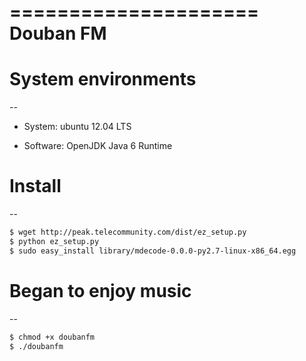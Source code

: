 =====================
Douban FM
=====================

# System environments
--

* System: ubuntu 12.04 LTS

* Software: OpenJDK Java 6 Runtime


# Install
--

``` bash
$ wget http://peak.telecommunity.com/dist/ez_setup.py
$ python ez_setup.py
$ sudo easy_install library/mdecode-0.0.0-py2.7-linux-x86_64.egg
```


# Began to enjoy music
--

``` bash
$ chmod +x doubanfm
$ ./doubanfm
```
